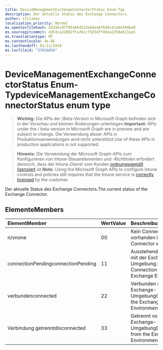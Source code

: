 ```yaml
---
title: DeviceManagementExchangeConnectorStatus Enum-Typ
description: Der aktuelle Status des Exchange Connectors.
author: tfitzmac
localization_priority: Normal
ms.openlocfilehash: d2d1bc97795a664515eb4ea6f620c41a64394be0
ms.sourcegitcommit: d2b3ca32602ffa76cc7925d7f4d1e2258e611ea5
ms.translationtype: MT
ms.contentlocale: de-DE
ms.lasthandoff: 01/11/2019
ms.locfileid: "27816058"
---
```

# <a name="devicemanagementexchangeconnectorstatus-enum-type"></a><span data-ttu-id="95919-103">DeviceManagementExchangeConnectorStatus Enum-Typ</span><span class="sxs-lookup"><span data-stu-id="95919-103">deviceManagementExchangeConnectorStatus enum type</span></span>

> <span data-ttu-id="95919-104">**Wichtig:** Die APIs der /Beta-Version in Microsoft Graph befinden sich in der Vorschau und können Änderungen unterliegen.</span><span class="sxs-lookup"><span data-stu-id="95919-104">**Important:** APIs under the / beta version in Microsoft Graph are in preview and are subject to change.</span></span> <span data-ttu-id="95919-105">Die Verwendung dieser APIs in Produktionsanwendungen wird nicht unterstützt.</span><span class="sxs-lookup"><span data-stu-id="95919-105">Use of these APIs in production applications is not supported.</span></span>

> <span data-ttu-id="95919-106">**Hinweis:** Die Verwendung der Microsoft Graph-APIs zum Konfigurieren von Intune-Steuerelementen und -Richtlinien erfordert dennoch, dass der Intune-Dienst vom Kunden [ordnungsgemäß lizenziert](https://go.microsoft.com/fwlink/?linkid=839381) ist.</span><span class="sxs-lookup"><span data-stu-id="95919-106">**Note:** Using the Microsoft Graph APIs to configure Intune controls and policies still requires that the Intune service is [correctly licensed](https://go.microsoft.com/fwlink/?linkid=839381) by the customer.</span></span>

<span data-ttu-id="95919-107">Der aktuelle Status des Exchange Connectors.</span><span class="sxs-lookup"><span data-stu-id="95919-107">The current status of the Exchange Connector.</span></span>
## <a name="members"></a><span data-ttu-id="95919-108">Elemente</span><span class="sxs-lookup"><span data-stu-id="95919-108">Members</span></span>
|<span data-ttu-id="95919-109">Element</span><span class="sxs-lookup"><span data-stu-id="95919-109">Member</span></span>|<span data-ttu-id="95919-110">Wert</span><span class="sxs-lookup"><span data-stu-id="95919-110">Value</span></span>|<span data-ttu-id="95919-111">Beschreibung</span><span class="sxs-lookup"><span data-stu-id="95919-111">Description</span></span>|
|:---|:---|:---|
|<span data-ttu-id="95919-112">n/v</span><span class="sxs-lookup"><span data-stu-id="95919-112">none</span></span>|<span data-ttu-id="95919-113">0</span><span class="sxs-lookup"><span data-stu-id="95919-113">0</span></span>|<span data-ttu-id="95919-114">Kein Connector vorhanden ist.</span><span class="sxs-lookup"><span data-stu-id="95919-114">No Connector exists.</span></span>|
|<span data-ttu-id="95919-115">connectionPending</span><span class="sxs-lookup"><span data-stu-id="95919-115">connectionPending</span></span>|<span data-ttu-id="95919-116">1</span><span class="sxs-lookup"><span data-stu-id="95919-116">1</span></span>|<span data-ttu-id="95919-117">Ausstehende Verbindung mit der Exchange-Umgebung.</span><span class="sxs-lookup"><span data-stu-id="95919-117">Pending Connection to the Exchange Environment.</span></span>|
|<span data-ttu-id="95919-118">verbunden</span><span class="sxs-lookup"><span data-stu-id="95919-118">connected</span></span>|<span data-ttu-id="95919-119">2</span><span class="sxs-lookup"><span data-stu-id="95919-119">2</span></span>|<span data-ttu-id="95919-120">Verbunden mit der Exchange-Umgebung</span><span class="sxs-lookup"><span data-stu-id="95919-120">Connected to the Exchange Environment</span></span>|
|<span data-ttu-id="95919-121">Verbindung getrennt</span><span class="sxs-lookup"><span data-stu-id="95919-121">disconnected</span></span>|<span data-ttu-id="95919-122">3</span><span class="sxs-lookup"><span data-stu-id="95919-122">3</span></span>|<span data-ttu-id="95919-123">Getrennt von den Exchange-Umgebung</span><span class="sxs-lookup"><span data-stu-id="95919-123">Disconnected from the Exchange Environment</span></span>|





